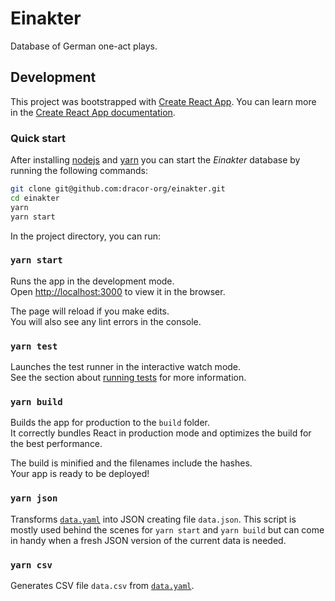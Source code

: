 # Einakter

Database of German one-act plays.

## Development

This project was bootstrapped with [Create React App](https://github.com/facebook/create-react-app). You can learn more in the
[Create React App documentation](https://facebook.github.io/create-react-app/docs/getting-started).

### Quick start

After installing [nodejs](https://nodejs.org/en/download/package-manager/) and
[yarn](https://classic.yarnpkg.com/en/docs/install) you can start the *Einakter*
database by running the following commands:

```bash
git clone git@github.com:dracor-org/einakter.git
cd einakter
yarn
yarn start
```

In the project directory, you can run:

### `yarn start`

Runs the app in the development mode.<br />
Open [http://localhost:3000](http://localhost:3000) to view it in the browser.

The page will reload if you make edits.<br />
You will also see any lint errors in the console.

### `yarn test`

Launches the test runner in the interactive watch mode.<br />
See the section about [running tests](https://facebook.github.io/create-react-app/docs/running-tests) for more information.

### `yarn build`

Builds the app for production to the `build` folder.<br />
It correctly bundles React in production mode and optimizes the build for the best performance.

The build is minified and the filenames include the hashes.<br />
Your app is ready to be deployed!

### `yarn json`

Transforms [`data.yaml`](data.yaml) into JSON creating file `data.json`. This
script is mostly used behind the scenes for `yarn start` and `yarn build` but
can come in handy when a fresh JSON version of the current data is needed.

### `yarn csv`

Generates CSV file `data.csv` from [`data.yaml`](data.yaml).

